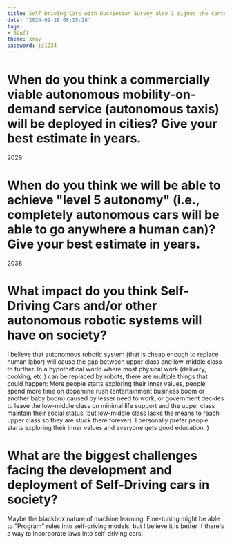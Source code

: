 ```yaml
---
title: Self-Driving Cars with Duckietown Survey also I signed the contract
date: '2024-09-28 08:15:28'
tags:
- Stuff
theme: xray
password: jz1234
---
```


# When do you think a commercially viable autonomous mobility-on-demand service (autonomous taxis) will be deployed in cities? Give your best estimate in years.
2028

# When do you think we will be able to achieve "level 5 autonomy" (i.e., completely autonomous cars will be able to go anywhere a human can)? Give your best estimate in years.
2038

# What impact do you think Self-Driving Cars and/or other autonomous robotic systems will have on society?
I believe that autonomous robotic system (that is cheap enough to replace human labor) will cause the gap between upper class and low-middle class to further. In a hypothetical world where most physical work (delivery, cooking, etc.) can be replaced by robots, there are multiple things that could happen: More people starts exploring their inner values, people spend more time on dopamine rush (entertainment business boom or another baby boom) caused by lesser need to work, or government decides to leave the low-middle class on minimal life support and the upper class maintain their social status (but low-middle class lacks the means to reach upper class so they are stuck there forever). 
I personally prefer people starts exploring their inner values and everyone gets good education :)

# What are the biggest challenges facing the development and deployment of Self-Driving cars in society?
Maybe the blackbox nature of machine learning. Fine-tuning might be able to "Program" rules into self-driving models, but I believe it is better if there's a way to incorporate laws into self-driving cars.
